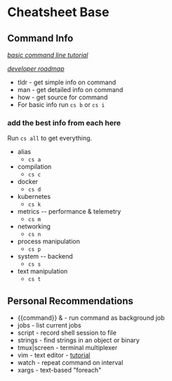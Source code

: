 # Cheatsheet Base

## Command Info

*[basic command line tutorial](https://ubuntu.com/tutorials/command-line-for-beginners#1-overview)*

*[developer roadmap](https://github.com/kamranahmedse/developer-roadmap)*

* tldr - get simple info on command
* man - get detailed info on command
* how - get source for command
* For basic info run `cs b` or `cs i`

### add the best info from each here

Run `cs all` to get everything.

* alias
    * `cs a`
* compilation
    * `cs c`
* docker
    * `cs d`
* kubernetes
    * `cs k`
* metrics -- performance & telemetry
    * `cs m`
* networking
    * `cs n`
* process manipulation
    * `cs p`
* system -- backend
    * `cs s`
* text manipulation
    * `cs t`

## Personal Recommendations

* {{command}} & - run command as background job
* jobs - list current jobs
* script - record shell session to file
* strings - find strings in an object or binary
* tmux|screen - terminal multiplexer
* vim - text editor - [tutorial](https://vim-adventures.com/)
* watch - repeat command on interval
* xargs - text-based \"foreach\"
